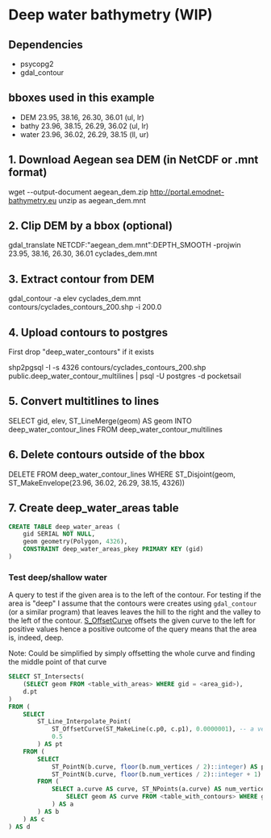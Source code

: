 # Deep water bathymetry (WIP)

## Dependencies

- psycopg2
- gdal_contour

## bboxes used in this example

- DEM 	    23.95, 38.16, 26.30, 36.01 (ul, lr)
- bathy     23.96, 38.15, 26.29, 36.02 (ul, lr)
- water     23.96, 36.02, 26.29, 38.15 (ll, ur)

## 1. Download Aegean sea DEM (in NetCDF or .mnt format)

wget --output-document aegean_dem.zip http://portal.emodnet-bathymetry.eu
unzip as aegean_dem.mnt

## 2. Clip DEM by a bbox (optional)

gdal_translate NETCDF:"aegean_dem.mnt":DEPTH_SMOOTH -projwin 23.95, 38.16, 26.30, 36.01 cyclades_dem.mnt

## 3. Extract contour from DEM

gdal_contour -a elev cyclades_dem.mnt contours/cyclades_contours_200.shp -i 200.0

## 4. Upload contours to postgres

First drop "deep_water_contours" if it exists

shp2pgsql -I -s 4326 contours/cyclades_contours_200.shp public.deep_water_contour_multilines | psql -U postgres -d pocketsail

## 5. Convert multitlines to lines

SELECT gid, elev, ST_LineMerge(geom) AS geom INTO deep_water_contour_lines FROM deep_water_contour_multilines

## 6. Delete contours outside of the bbox

DELETE FROM deep_water_contour_lines WHERE ST_Disjoint(geom, ST_MakeEnvelope(23.96, 36.02, 26.29, 38.15, 4326))

## 7. Create deep_water_areas table

```SQL
CREATE TABLE deep_water_areas (
    gid SERIAL NOT NULL,
    geom geometry(Polygon, 4326),
    CONSTRAINT deep_water_areas_pkey PRIMARY KEY (gid)
)
```

### Test deep/shallow water

A query to test if the given area is to the left of the contour. For testing if the area is "deep" I assume that
the contours were creates using `gdal_contour` (or a similar program) that leaves leaves the hill to the right and
the valley to the left of the contour. [S_OffsetCurve](https://postgis.net/docs/ST_OffsetCurve.html) offsets the
given curve to the left for positive values hence a positive outcome of the query means that the area is, indeed,
deep.

Note: Could be simplified by simply offsetting the whole curve and finding the middle point of that curve

```SQL
SELECT ST_Intersects(
    (SELECT geom FROM <table_with_areas> WHERE gid = <area_gid>),
    d.pt
)
FROM (
    SELECT
        ST_Line_Interpolate_Point(
            ST_OffsetCurve(ST_MakeLine(c.p0, c.p1), 0.0000001), -- a very small number, close to the original curve
            0.5
        ) AS pt
    FROM (
        SELECT
            ST_PointN(b.curve, floor(b.num_vertices / 2)::integer) AS p0,
            ST_PointN(b.curve, floor(b.num_vertices / 2)::integer + 1) AS p1
        FROM (
            SELECT a.curve AS curve, ST_NPoints(a.curve) AS num_vertices FROM (
                SELECT geom AS curve FROM <table_with_contours> WHERE gid = <contour_gid>
            ) AS a
        ) AS b
    ) AS c
) AS d
```
